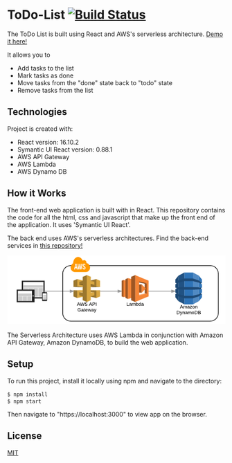 
# ToDo-List [![Build Status](https://travis-ci.com/mekhalajoshi/Todo-List.svg?branch=master)](https://travis-ci.com/github/mekhalajoshi/Todo-List/builds)

The ToDo List is built using React and AWS's serverless architecture. <a href="https://mekhalajoshi.github.io/Todo-List" target="_blank">Demo it here!</a>

It allows you to
* Add tasks to the list
* Mark tasks as done
* Move tasks from the "done" state back to "todo" state
* Remove tasks from the list

## Technologies
Project is created with:
* React version: 16.10.2
* Symantic UI React version: 0.88.1
* AWS API Gateway
* AWS Lambda
* AWS Dynamo DB


## How it Works
The front-end web application is built with in React. This repository contains the code for all the html, css and javascript that make up the front end of the application. It uses 'Symantic UI React'.


The back end uses AWS's serverless architectures. Find the back-end services in <a href="https://github.com/mekhalajoshi/todo-aws-service" target="_blank">this repository!</a>

<p align="center">
  <img src="public/AWS serverless architecture.png" margin="auto">
</p>

The Serverless Architecture uses AWS Lambda in conjunction with Amazon API Gateway, Amazon DynamoDB, to build the web application.


## Setup
To run this project, install it locally using npm and navigate to the directory:

```
$ npm install
$ npm start
```
Then navigate to "https://localhost:3000" to view app on the browser.

## License
[MIT](https://choosealicense.com/licenses/mit/)
